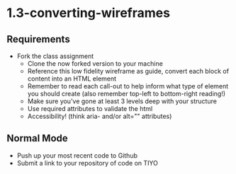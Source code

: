 # 1.3-converting-wireframes

## Requirements
- Fork the class assignment
  - Clone the now forked version to your machine
  - Reference this low fidelity wireframe as guide, convert each block of content into an HTML element
  - Remember to read each call-out to help inform what type of element you should create (also remember top-left to bottom-right reading!)
  - Make sure you've gone at least 3 levels deep with your structure
  - Use required attributes to validate the html
  - Accessibility! (think aria- and/or alt="" attributes)
## Normal Mode
  - Push up your most recent code to Github
  - Submit a link to your repository of code on TIYO

